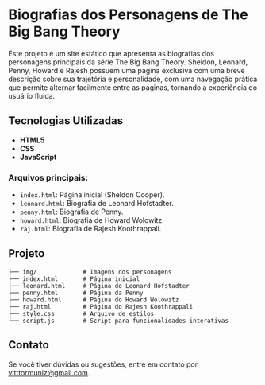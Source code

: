 # Biografias dos Personagens de The Big Bang Theory

Este projeto é um site estático que apresenta as biografias dos personagens principais da série The Big Bang Theory. Sheldon, Leonard, Penny, Howard e Rajesh possuem uma página exclusiva com uma breve descrição sobre sua trajetória e personalidade, com uma navegação prática que permite alternar facilmente entre as páginas, tornando a experiência do usuário fluida.

## Tecnologias Utilizadas

- **HTML5**
- **CSS**
- **JavaScript**

### Arquivos principais:
- `index.html`: Página inicial (Sheldon Cooper).
- `leonard.html`: Biografia de Leonard Hofstadter.
- `penny.html`: Biografia de Penny.
- `howard.html`: Biografia de Howard Wolowitz.
- `raj.html`: Biografia de Rajesh Koothrappali.

## Projeto

```
├── img/             # Imagens dos personagens
├── index.html       # Página inicial
├── leonard.html     # Página do Leonard Hofstadter
├── penny.html       # Página da Penny
├── howard.html      # Página do Howard Wolowitz
├── raj.html         # Página do Rajesh Koothrappali
├── style.css        # Arquivo de estilos
└── script.js        # Script para funcionalidades interativas
```

## Contato
Se você tiver dúvidas ou sugestões, entre em contato por [vitttormuniz@gmail.com](mailto:vitttormuniz@gmail.com).

